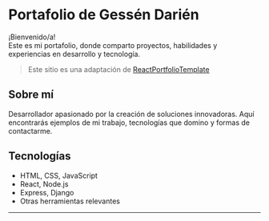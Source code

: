 # Portafolio de Gessén Darién

¡Bienvenido/a!  
Este es mi portafolio, donde comparto proyectos, habilidades y experiencias en desarrollo y tecnología.

> Este sitio es una adaptación de [ReactPortfolioTemplate](https://github.com/paytonjewell/ReactPortfolioTemplate)

## Sobre mí

Desarrollador apasionado por la creación de soluciones innovadoras. Aquí encontrarás ejemplos de mi trabajo, tecnologías que domino y formas de contactarme.

## Tecnologías

- HTML, CSS, JavaScript
- React, Node.js
- Express, Django
- Otras herramientas relevantes

---
